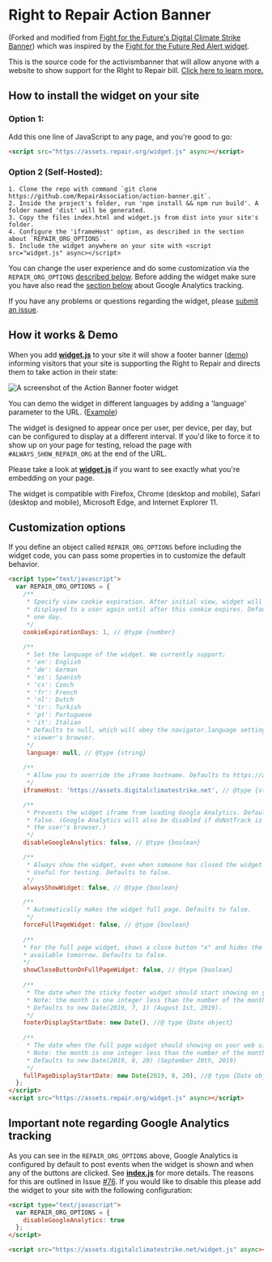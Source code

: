# Right to Repair Action Banner

(Forked and modified from [Fight for the Future's Digital Climate Strike Banner](https://github.com/fightforthefuture/digital-climate-strike))
which was inspired by the [Fight for the Future Red Alert widget](https://github.com/fightforthefuture/redalert-widget).

This is the source code for the activismbanner that will allow anyone with a website to show support for the RIght to Repair bill. [Click here to learn more.](https://repair.org)

## How to install the widget on your site

### Option 1:
   Add this one line of JavaScript to any page, and you're good to go:

```html
<script src="https://assets.repair.org/widget.js" async></script>
```

### Option 2 (Self-Hosted):
    1. Clone the repo with command `git clone https://github.com/RepairAssociation/action-banner.git`.
    2. Inside the project's folder, run 'npm install && npm run build'. A folder named 'dist' will be generated.
    3. Copy the files index.html and widget.js from dist into your site's folder.
    4. Configure the 'iframeHost' option, as described in the section about `REPAIR_ORG_OPTIONS`.
    5. Include the widget anywhere on your site with <script src="widget.js" async></script>

You can change the user experience and do some customization via the `REPAIR_ORG_OPTIONS` [described below](#customization-options). Before adding the widget make sure you have also read the [section below](#important-note-regarding-google-analytics-tracking) about Google Analytics tracking.  

If you have any problems or questions regarding the widget, please [submit an issue](https://github.com/RepairAssociation/action-banner/issues).

## How it works & Demo

When you add [**widget.js**](https://github.com/RepairAssociation/action-banner/blob/master/static/widget.js) to your site it will show a footer banner ([demo](https://assets.digitalclimatestrike.net/demo.html)) informing visitors that your site is supporting the Right to Repair and directs them to take action in their state:

![A screenshot of the Action Banner footer widget](https://cdn-std.droplr.net/files/acc_465612/0R4tFj)

You can demo the widget in different languages by adding a 'language' parameter to the URL. ([Example](https://assets.digitalclimatestrike.net/demo.html?fullPage&language=de)) 

The widget is designed to appear once per user, per device, per day, but can be configured to display at a different interval. If you'd like to force it to show up on your page for testing, reload the page with `#ALWAYS_SHOW_REPAIR_ORG` at the end of the URL.

Please take a look at [**widget.js**](https://github.com/RepairAssociation/action-banner/blob/master/static/widget.js) if you want to see exactly what you're embedding on your page.

The widget is compatible with Firefox, Chrome (desktop and mobile), Safari (desktop and mobile), Microsoft Edge, and Internet Explorer 11.

## Customization options

If you define an object called `REPAIR_ORG_OPTIONS` before including the widget code, you can pass some properties in to customize the default behavior.

```html
<script type="text/javascript">
  var REPAIR_ORG_OPTIONS = {
    /**
     * Specify view cookie expiration. After initial view, widget will not be
     * displayed to a user again until after this cookie expires. Defaults to 
     * one day.
     */
    cookieExpirationDays: 1, // @type {number}
    
    /**
     * Set the language of the widget. We currently support:
     * 'en': English
     * 'de': German
     * 'es': Spanish
     * 'cs': Czech
     * 'fr': French
     * 'nl': Dutch
     * 'tr': Turkish
     * 'pt': Portuguese
     * 'it': Italian
     * Defaults to null, which will obey the navigator.language setting of the 
     * viewer's browser.
     */
     language: null, // @type {string}
     
    /**
     * Allow you to override the iFrame hostname. Defaults to https://assets.digitalclimatestrike.net  
     */
    iframeHost: 'https://assets.digitalclimatestrike.net', // @type {string}

    /**
     * Prevents the widget iframe from loading Google Analytics. Defaults to
     * false. (Google Analytics will also be disabled if doNotTrack is set on
     * the user's browser.)
     */
    disableGoogleAnalytics: false, // @type {boolean}

    /**
     * Always show the widget, even when someone has closed the widget and set the cookie on their device. 
     * Useful for testing. Defaults to false.
     */
    alwaysShowWidget: false, // @type {boolean}

    /**
     * Automatically makes the widget full page. Defaults to false.
     */
    forceFullPageWidget: false, // @type {boolean}
    
    /**
    * For the full page widget, shows a close button "x" and hides the message about the site being 
    * available tomorrow. Defaults to false.
    */
    showCloseButtonOnFullPageWidget: false, // @type {boolean}
    
    /**
     * The date when the sticky footer widget should start showing on your web site.
     * Note: the month is one integer less than the number of the month. E.g. 8 is September, not August.
     * Defaults to new Date(2019, 7, 1) (August 1st, 2019).
     */
    footerDisplayStartDate: new Date(), //@ type {Date object}
    
    /**
     * The date when the full page widget should showing on your web site for 24 hours. 
     * Note: the month is one integer less than the number of the month. E.g. 8 is September, not August.
     * Defaults to new Date(2019, 8, 20) (September 20th, 2019)
     */
    fullPageDisplayStartDate: new Date(2019, 8, 20), //@ type {Date object}
  };
</script>
<script src="https://assets.repair.org/widget.js" async></script>
```
## Important note regarding Google Analytics tracking

As you can see in the `REPAIR_ORG_OPTIONS` above, Google Analytics is configured by default to post events when the widget is shown and when any of the buttons are clicked. See [**index.js**](https://github.com/RepairAssociation/action-banner/blob/master/src/index.js) for more details. The reasons for this are outlined in Issue [#76](https://github.com/RepairAssociation/action-banner/issues/76). If you would like to disable this please add the widget to your site with the following configuration: 

```html
<script type="text/javascript">
  var REPAIR_ORG_OPTIONS = {
    disableGoogleAnalytics: true
  };
</script>

<script src="https://assets.digitalclimatestrike.net/widget.js" async></script>
```  

